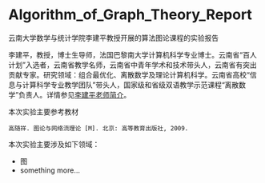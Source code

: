 # Algorithm_of_Graph_Theory_Report

云南大学数学与统计学院李建平教授开展的算法图论课程的实验报告

李建平，教授，博士生导师，法国巴黎南大学计算机科学专业博士。云南省“百人计划”入选者，云南省教学名师，云南省中青年学术和技术带头人，云南省有突出贡献专家。研究领域：组合最优化、离散数学及理论计算机科学。云南省高校“信息与计算科学专业教学团队”带头人，国家级和省级双语教学示范课程“离散数学”负责人。详情参见[李建平老师简介](http://www.ms.ynu.edu.cn/info/1041/1142.htm)。

本次实验主要参考教材

```
高随祥. 图论与网络流理论 [M]. 北京: 高等教育出版社, 2009.
```

本次实验主要涉及如下领域：

- 图
- something more...